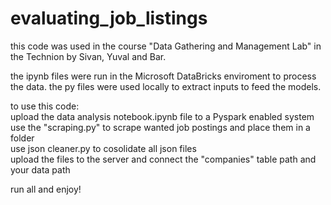 # evaluating_job_listings
this code was used in the course "Data Gathering and Management Lab" in the Technion by Sivan, Yuval and Bar.

the ipynb files were run in the Microsoft DataBricks enviroment to process the data.
the py files were used locally to extract inputs to feed the models.


to use this code:
<br>
upload the data analysis notebook.ipynb file to a Pyspark enabled system
<br>
use the "scraping.py" to scrape wanted job postings and place them in a folder
<br>
use json cleaner.py to cosolidate all json files
<br>
upload the files to the server and connect the "companies" table path and your data path

run all and enjoy!
